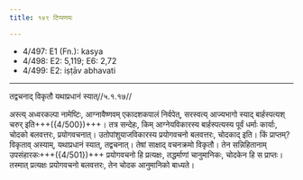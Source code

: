 ```yaml
---
title: १४९ टिप्पणयः

---
```

- 4/497: E1 (Fn.): kasya
- 4/498: E2: 5,119; E6: 2,72
- 4/499: E2: iṣṭāv abhavati

____________________________________________


तद्वचनाद् विकृतौ यथाप्रधानं स्यात्//५.१.१७//

अस्त्य् अध्वरकल्पा नामेष्टिः, आग्नावैष्णवम् एकादशकपालं निर्वपेत्, सरस्वत्य् आज्यभागो स्याद् बार्हस्पत्यश् चरुर् इति+++({4/500})+++। तत्र सन्देहः, किम् आग्नेयविकारस्य बार्हस्पत्यस्य पूर्वं धर्माः कार्याः, चोदको बलवत्तरः, प्रयोगवचनात्। उतोपांशुयाजविकारस्य प्रयोगवचनो बलवत्तरः, चोदकाद् इति। किं प्राप्तम्? विकृताव् अस्याम्, यथाप्रधानं स्यात्, तद्वचनात्। तेषां साक्षाद् वचनक्रमो विकृतौ। तेन सन्निहितानाम् उपसंहारकः+++({4/501})+++ प्रयोगवचनो हि प्रत्यक्षः, तद्धर्माणां चानुमानिकः, चोदकेन हि स प्राप्तः। तस्मात् प्रत्यक्षः प्रयोगवचनो बलवत्तरः, तेन चोदक आनुमानिको बाध्यते।